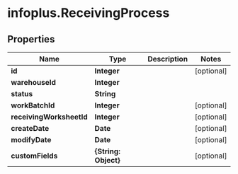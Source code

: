 # infoplus.ReceivingProcess

## Properties
Name | Type | Description | Notes
------------ | ------------- | ------------- | -------------
**id** | **Integer** |  | [optional] 
**warehouseId** | **Integer** |  | 
**status** | **String** |  | 
**workBatchId** | **Integer** |  | [optional] 
**receivingWorksheetId** | **Integer** |  | [optional] 
**createDate** | **Date** |  | [optional] 
**modifyDate** | **Date** |  | [optional] 
**customFields** | **{String: Object}** |  | [optional] 


